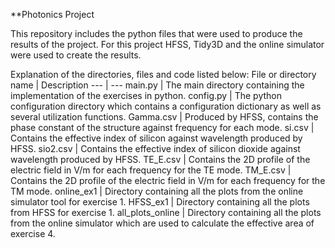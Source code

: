 **Photonics Project

This repository includes the python files that were used to produce the results of the project.
For this project HFSS, Tidy3D and the online simulator were used to create the results.

Explanation of the directories, files and code listed below:
File or directory name | Description
--- | ---
main.py | The main directory containing the implementation of the exercises in python.
config.py | The python configuration directory which contains a configuration dictionary as well as several utilization functions.
Gamma.csv | Produced by HFSS, contains the phase constant of the structure against frequency for each mode.
si.csv | Contains the effective index of silicon against wavelength produced by HFSS.
sio2.csv | Contains the effective index of silicon dioxide against wavelength produced by HFSS.
TE_E.csv | Contains the 2D profile of the electric field in V/m for each frequency for the TE mode.
TM_E.csv | Contains the 2D profile of the electric field in V/m for each frequency for the TM mode.
online_ex1 | Directory containing all the plots from the online simulator tool for exercise 1.
HFSS_ex1 | Directory containing all the plots from HFSS for exercise 1.
all_plots_online | Directory containing all the plots from the online simulator which are used to calculate the effective area of exercise 4.

